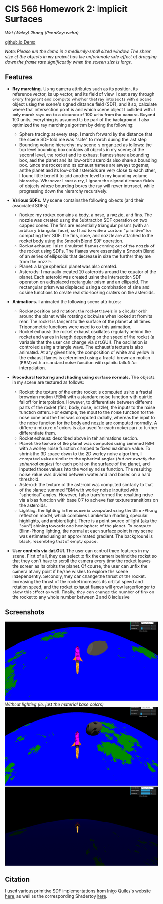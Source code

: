 # CIS 566 Homework 2: Implicit Surfaces
_Wei (Waley) Zhang (PennKey: wzha)_

[github.io Demo](https://greedyai.github.io/noisy-terrain/)

_Note: Please run the demo in a mediumly-small sized window. The sheer size of the objects in my project has the unfortunate side effect of dragging down the frame rate significantly when the screen size is large._

## Features
- __Ray marching.__ Using camera attributes such as its position, its reference vector, its up vector, and its field of view, I cast a ray through every fragment and compute whether that ray intersects with a scene object using the scene's signed distance field (SDF), and if so, calculate where that intersection point is and which scene object I collided with. I only march rays out to a distance of 100 units from the camera. Beyond 100 units, everything is assumed to be part of the background. I also optimized the ray marching algorithm by doing the following:
  - Sphere tracing: at every step, I march forward by the distance that the scene SDF told me was "safe" to march during the last step.
  - Bounding volume hierarchy: my scene is organized as follows: the top level bounding box contains all objects in my scene; at the second level, the rocket and its exhaust flames share a bounding box, and the planet and its low-orbit asteroids also share a bounding box. Since the rocket and its exhaust flames are always together, anthe planet and its low-orbit asteroids are very close to each other, I found little benefit to add another level to my bounding volume hierarchy. Whenever I cast a ray, I ignore the signed distance fields of objects whose bounding boxes the ray will never intersect, while progressing down the hierarchy recursively.

- __Various SDFs.__ My scene contains the following objects (and their associated SDFs):
  - Rocket: my rocket contains a body, a nose, a nozzle, and fins. The nozzle was created using the Subtraction SDF operation on two capped cones. The fins are essentially triangular prisms (with an arbitrary triangular face), so I had to write a custom "primitive" for computing their SDF. the fins, nose, and nozzle are attached to the rocket body using the Smooth Blend SDF operation.
  - Rocket exhaust: I also simulated flames coming out of the nozzle of the rocket using SDFs. The flames were essentially a Smooth Blend of an series of ellipsoids that decrease in size the further they are from the nozzle.
  - Planet: a large spherical planet was also created.
  - Asteroids: I manually created 20 asteroids around the equator of the planet. Each asteroid was created using the Intersection SDF operation on a displaced rectangular prism and an ellipsoid. The rectangular prism was displaced using a combination of sine and cosine functions to create realistic-looking craters on the asteroids.

- __Animations.__ I animated the following scene attributes:
  - Rocket position and rotation: the rocket travels in a circular orbit around the planet while rotating clockwise when looked at from its rear. The rocket is tangent to the surface of the planet at all times. Trigonometric functions were used to do this animation.
  - Rocket exhaust: the rocket exhaust oscillates regularly behind the rocket and varies in length depending on the speed of the rocket (a variable that the user can change via dat.GUI). The oscillation is controlled using a triangle wave. The exhaust's texture is also animated. At any given time, the composition of white and yellow in the exhaust flames is determined using a fractal brownian motion (FBM) with a standard noise function with quintic falloff for interpolation.

- __Procedural texturing and shading using surface normals.__ The objects in my scene are textured as follows:
  - Rocket: the texture of the entire rocket is computed using a fractal brownian motion (FBM) with a standard noise function with quintic falloff for interpolation. However, to differentiate between different parts of the rocket (fins, body, nose, nozzle), the inputs to the noise function differs. For example, the input to the noise function for the nose cone and the fins was computed radially, whereas the input to the noise function for the body and nozzle are computed normally. A different mixture of colors is also used for each rocket part to further differentiate them.
  - Rocket exhaust: described above in teh animations section.
  - Planet: the texture of the planet was computed using summed FBM with a worley noise function clamped to fixed maximum value. To shrink the 3D space down to the 2D worley noise algorithm, I computed values similar to the spherical angles (_but not exactly the spherical angles_) for each point on the surface of the planet, and inputted those values into the worley noise function. The resulting noise value was divided between water and land based on a hard threshold.
  - Asteroid: the texture of the asteroid was computed similarly to that of the planet: summed FBM with worley noise inputted with "spherical" angles. However, I also transformed the resulting noise via a bias function with base 0.7 to achieve fast texture transitions on the asteroids.
  - Lighting: the lighting in the scene is computed using the Blinn-Phong reflection model, which combines Lambertian shading, specular highlights, and ambient light. There is a point source of light (aka the "sun") shining towards one hemisphere of the planet. To compute Blinn-Phong lighting, the normal at each surface point in my scene was estimated using an approximated gradient. The background is black, resembling that of empty space.

- __User controls via dat.GUI.__ The user can control three features in my scene. First of all, they can select to fix the camera behind the rocket so that they don't have to scroll the camera every time the rocket leaves the screen as its orbits the planet. Of course, the user can unfix the camera at any point if he/she wishes to explore the scene independently. Secondly, they can change the thrust of the rocket. Increasing the thrust of the rocket increases its orbital speed and rotation speed, and the rocket exhaust flames will grow larger/longer to show this effect as well. Finally, they can change the number of fins on the rocket to any whole number between 2 and 8 inclusive.

## Screenshots
![](img/without_lighting.PNG)
*Without lighting (ie. just the material base colors)*
![With Bling-Phong shading (notice the shadows/specular highlights on the asteroid and the rocket)](img/with_lighting.PNG)
![With shading, at nighttime, with max thrust and 8 fins](img/fins_speed.PNG)

## Citation
I used various primitive SDF implementations from Inigo Quilez's website [here](http://iquilezles.org/www/articles/distfunctions/distfunctions.htm), as well as the corresponding Shadertoy [here](https://www.shadertoy.com/view/Xds3zN).
